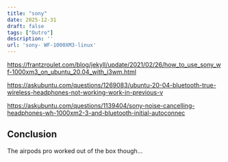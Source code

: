 ```yaml
---
title: "sony"
date: 2025-12-31
draft: false
tags: ["Outro"]
description: ''
url: 'sony- WF-1000XM3-linux'
---
```


https://frantzroulet.com/blog/jekyll/update/2021/02/26/how_to_use_sony_wf-1000xm3_on_ubuntu_20.04_with_i3wm.html

https://askubuntu.com/questions/1269083/ubuntu-20-04-bluetooth-true-wireless-headphones-not-working-work-in-previous-v

https://askubuntu.com/questions/1139404/sony-noise-cancelling-headphones-wh-1000xm2-3-and-bluetooth-initial-autoconnec

## Conclusion

The airpods pro worked out of the box though...